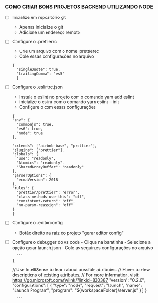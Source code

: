 ### COMO CRIAR BONS PROJETOS BACKEND UTILIZANDO NODE

- [ ] Inicialize um repositório git

  - Apenas inicialize o git
  - Adicione um endereço remoto

- [ ] Configure o .prettierrc

  - Crie um arquivo com o nome .prettierec
  - Cole essas configurações no arquivo

  ```
  {
    "singleQuote": true,
    "trailingComma": "es5"
    }

  ```

- [ ] Configure o .eslintrc.json

  - Instale o eslint no projeto com o comando yarn add eslint
  - Inicialize o eslint com o comando yarn eslint --init
  - Configure o com essas configurações

  ```
  {
  "env": {
    "commonjs": true,
    "es6": true,
    "node": true
  },

  "extends": ["airbnb-base", "prettier"],
  "plugins": ["prettier"],
  "globals": {
    "use": "readonly",
    "Atomics": "readonly",
    "SharedArrayBuffer": "readonly"
  },
  "parserOptions": {
    "ecmaVersion": 2018
  },
  "rules": {
    "prettier/prettier": "error",
    "class-methods-use-this": "off",
    "consistent-return": "off",
    "no-param-reassign": "off"
  }
  }

  ```

- [ ] Configure o .editorconfig

  - Botão direito na raiz do projeto "gerar editor config"

- [ ] Configure o debugger do vs code - Clique na baratinha - Selecione a opção gerar launch.json - Cole as seguintes configurações no arquivo

        ```
      {

  // Use IntelliSense to learn about possible attributes.
  // Hover to view descriptions of existing attributes.
  // For more information, visit: https://go.microsoft.com/fwlink/?linkid=830387
  "version": "0.2.0",
  "configurations": [
  {
  "type": "node",
  "request": "launch",
  "name": "Launch Program",
  "program": "${workspaceFolder}/server.js"
  }
  ]
  }

        ```
